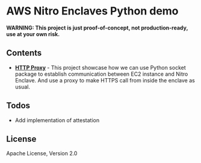 # AWS Nitro Enclaves Python demo

**WARNING: This project is just proof-of-concept, not production-ready, use at your own risk.**

## Contents

- [**HTTP Proxy**](https://github.com/richardfan1126/nitro-enclave-python-demo/tree/master/http-proxy) - This project showcase how we can use Python socket package to establish communication between EC2 instance and Nitro Enclave. And use a proxy to make HTTPS call from inside the enclave as usual.

## Todos

 - Add implementation of attestation
 
License
----

Apache License, Version 2.0